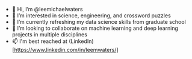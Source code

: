 - 👋 Hi, I’m @leemichaelwaters
- 👀 I’m interested in science, engineering, and crossword puzzles
- 🌱 I’m currently refreshing my data science skills from graduate school
- 💞️ I’m looking to collaborate on machine learning and deep learning projects in multiple disciplines
- 📫 I'm best reached at (LinkedIn)[https://www.linkedin.com/in/leemwaters/]

<!---
leemichaelwaters/leemichaelwaters is a ✨ special ✨ repository because its `README.md` (this file) appears on your GitHub profile.
You can click the Preview link to take a look at your changes.
--->
